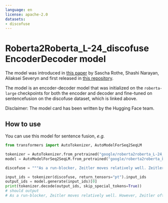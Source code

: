 ```yaml
---
language: en
license: apache-2.0
datasets:
- discofuse
---
```


# Roberta2Roberta_L-24_discofuse EncoderDecoder model

The model was introduced in 
[this paper](https://arxiv.org/abs/1907.12461) by Sascha Rothe, Shashi Narayan, Aliaksei Severyn and first released in [this repository](https://tfhub.dev/google/bertseq2seq/roberta24_discofuse/1). 

The model is an encoder-decoder model that was initialized on the `roberta-large` checkpoints for both the encoder 
and decoder and fine-tuned on sentencefusion on the discofuse dataset, which is linked above.

Disclaimer: The model card has been written by the Hugging Face team.

## How to use

You can use this model for sentence fusion, *e.g.*

```python
from transformers import AutoTokenizer, AutoModelForSeq2SeqLM

tokenizer = AutoTokenizer.from_pretrained("google/roberta2roberta_L-24_discofuse")
model = AutoModelForSeq2SeqLM.from_pretrained("google/roberta2roberta_L-24_discofuse")

discofuse = """As a run-blocker, Zeitler moves relatively well. Zeitler often struggles at the point of contact in space."""

input_ids = tokenizer(discofuse, return_tensors="pt").input_ids
output_ids = model.generate(input_ids)[0]
print(tokenizer.decode(output_ids, skip_special_tokens=True))
# should output
# As a run-blocker, Zeitler moves relatively well. However, Zeitler often struggles at the point of contact in space.  
```
